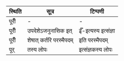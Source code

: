 | स्थिति | सूत्र | टिप्पणी |
| ----- | ------- | ------ |
| पूरीँ | - | - |
| पूरीँ | उपदेशेऽजनुनासिक इत् | ईँ-इत्यस्य इत्संज्ञा |
| पूरीँ | शेषात् कर्तरि परस्मैपदम् | इति परस्मैपदम् |
| पूर् | तस्य लोपः | इत्संज्ञकस्य लोपः |
